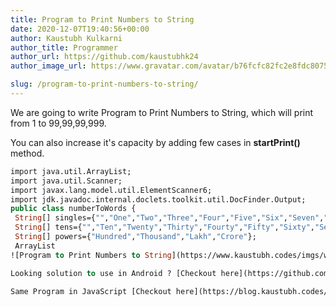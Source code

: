 ```yaml
---
title: Program to Print Numbers to String
date: 2020-12-07T19:40:56+00:00
author: Kaustubh Kulkarni
author_title: Programmer
author_url: https://github.com/kaustubhk24
author_image_url: https://www.gravatar.com/avatar/b76fcfc82fc2e8fdc8075636f1735f61?s=200

slug: /program-to-print-numbers-to-string/
---
```

We are going to write Program to Print Numbers to String, which will print from 1 to 99,99,99,999.

You can also increase it's capacity by adding few cases in **startPrint()** method.

```vb title="file.vb"
import java.util.ArrayList;
import java.util.Scanner;
import javax.lang.model.util.ElementScanner6;
import jdk.javadoc.internal.doclets.toolkit.util.DocFinder.Output;
public class numberToWords {
 String[] singles={"","One","Two","Three","Four","Five","Six","Seven","Eight","Nine","Ten","Eleven","Twelve","Thirteen","Fourteen","Fifteen","Sixteen","Seventeen","Eighteen","Nineteen","Twenty"};
 String[] tens={"","Ten","Twenty","Thirty","Fourty","Fifty","Sixty","Seventy","Eighty","Ninty","Hundered"};
 String[] powers={"Hundred","Thousand","Lakh","Crore"};
 ArrayList
![Program to Print Numbers to String](https://www.kaustubh.codes/imgs/wp-content/uploads/2020/12/image-1.png) 

Looking solution to use in Android ? [Checkout here](https://github.com/kaustubhk24/NumberToWords-Library)

Same Program in JavaScript [Checkout here](https://blog.kaustubh.codes/program-to-print-numbers-to-string-in-javascript/)